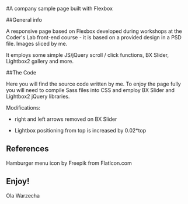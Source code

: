 #A company sample page built with Flexbox

##General info 

A responsive page based on Flexbox developed during workshops at the Coder's Lab front-end course - it is based on a provided design in a PSD file. 
Images sliced by me. 

It employs some simple JS/jQuery scroll / click functions, BX Slider, Lightbox2 gallery and more.

##The Code

Here you will find the source code written by me. To enjoy the page fully you will need to compile Sass files into CSS and employ BX Slider and Lightbox2 jQuery libraries. 

Modifications:

* right and left arrows removed on BX Slider

* Lightbox positioning from top is increased by 0.02*top

## References

Hamburger menu icon by Freepik from FlatIcon.com

Enjoy!
-- 
Ola Warzecha